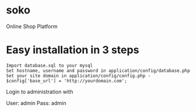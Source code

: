 # soko
Online Shop Platform

# Easy installation in 3 steps

    Import database.sql to your mysql
    Set hostname, username and password in application/config/database.php
    Set your site domain in application/config/config.php - $config['base_url'] = 'http://yourdomain.com';

Login to administration with

User: admin
Pass: admin

